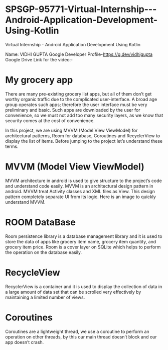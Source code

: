 # SPSGP-95771-Virtual-Internship---Android-Application-Development-Using-Kotlin
Virtual Internship - Android Application Development Using Kotlin

Name: VIDHI GUPTA
Google Developer Profile-https://g.dev/vidhigupta
Google Drive Link for the video:-

# My grocery app 

There are many pre-existing grocery list apps, but all of them don’t get worthy organic traffic due to the complicated user-interface. A broad age group operates such apps; therefore the user interface must be very preliminary and basic. Such apps are downloaded by the user for convenience, so we must not add too many security layers, as we know that security comes at the cost of convenience.

In this project, we are using MVVM (Model View ViewModel) for architectural patterns, Room for database, Coroutines and RecyclerView to display the list of items. Before jumping to the project let’s understand these terms.
# MVVM (Model View ViewModel)

MVVM architecture in android is used to give structure to the project’s code and understand code easily. MVVM is an architectural design pattern in android. MVVM treat Activity classes and XML files as View. This design pattern completely separate UI from its logic. Here is an image to quickly understand MVVM.
# ROOM DataBase

Room persistence library is a database management library and it is used to store the data of apps like grocery item name, grocery item quantity, and grocery item price. Room is a cover layer on SQLite which helps to perform the operation on the database easily.
# RecycleView

RecyclerView is a container and it is used to display the collection of data in a large amount of data set that can be scrolled very effectively by maintaining a limited number of views.
# Coroutines

Coroutines are a lightweight thread, we use a coroutine to perform an operation on other threads, by this our main thread doesn’t block and our app doesn’t crash.
